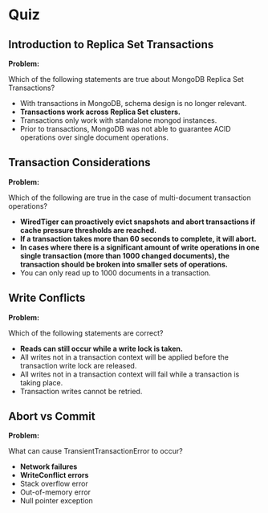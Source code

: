 # Quiz

## Introduction to Replica Set Transactions

**Problem:**

Which of the following statements are true about MongoDB Replica Set Transactions?

- With transactions in MongoDB, schema design is no longer relevant.
- **Transactions work across Replica Set clusters.**
- Transactions only work with standalone mongod instances.
- Prior to transactions, MongoDB was not able to guarantee ACID operations over single document operations.

## Transaction Considerations

**Problem:**

Which of the following are true in the case of multi-document transaction operations?

- **WiredTiger can proactively evict snapshots and abort transactions if cache pressure thresholds are reached.**
- **If a transaction takes more than 60 seconds to complete, it will abort.**
- **In cases where there is a significant amount of write operations in one single transaction (more than 1000 changed documents), the transaction should be broken into smaller sets of operations.**
- You can only read up to 1000 documents in a transaction.

## Write Conflicts

**Problem:**

Which of the following statements are correct?

- **Reads can still occur while a write lock is taken.**
- All writes not in a transaction context will be applied before the transaction write lock are released.
- All writes not in a transaction context will fail while a transaction is taking place.
- Transaction writes cannot be retried.

## Abort vs Commit

**Problem:**

What can cause TransientTransactionError to occur?

- **Network failures**
- **WriteConflict errors**
- Stack overflow error
- Out-of-memory error
- Null pointer exception